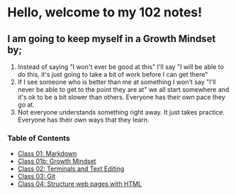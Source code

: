 # Hello, welcome to my 102 notes!

## I am going to keep myself in a Growth Mindset by;
1. Instead of saying "I won't ever be good at this" I'll say "I will be able to do this, it's just going to take a bit of work before I can get there"
2. If I see someone who is better than me at something I won't say "I'll never be able to get to the point they are at" we all start somewhere and it's ok to be a bit slower than others. Everyone has their own pace they go at.
3. Not everyone understands something right away. It just takes practice. Everyone has their own ways that they learn.

### Table of Contents
- [Class 01: Markdown](01-Markdown.md)
- [Class 01b: Growth Mindset](01b-GrowthMindset.md)
- [Class 02: Terminals and Text Editing](02-TextEditorsandTerminal.md)
- [Class 03: Git](03-Git.md)
- [Class 04: Structure web pages with HTML](04-StructureWebPagesWithHTML.md) 

